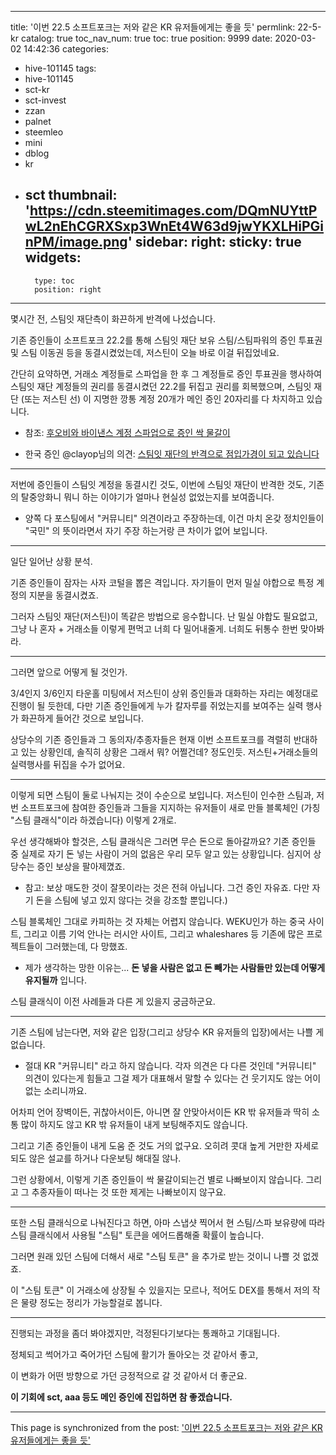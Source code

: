 
---
title: '이번 22.5 소프트포크는 저와 같은 KR 유저들에게는 좋을 듯'
permlink: 22-5-kr
catalog: true
toc_nav_num: true
toc: true
position: 9999
date: 2020-03-02 14:42:36
categories:
- hive-101145
tags:
- hive-101145
- sct-kr
- sct-invest
- zzan
- palnet
- steemleo
- mini
- dblog
- kr
- sct
thumbnail: 'https://cdn.steemitimages.com/DQmNUYttPwL2nEhCGRXSxp3WnEt4W63d9jwYKXLHiPGinPM/image.png'
sidebar:
    right:
        sticky: true
widgets:
    -
        type: toc
        position: right
---


몇시간 전, 스팀잇 재단측이 화끈하게 반격에 나섰습니다. 

기존 증인들이 소프트포크 22.2를 통해 스팀잇 재단 보유 스팀/스팀파워의 증인 투표권 및 스팀 이동권 등을 동결시켰었는데, 저스틴이 오늘 바로 이걸 뒤집었네요.

간단히 요약하면, 거래소 계정들로 스파업을 한 후 그 계정들로 증인 투표권을 행사하여 스팀잇 재단 계정들의 권리를 동결시켰던 22.2를 뒤집고 권리를 회복했으며, 스팀잇 재단 (또는 저스틴 선) 이 지명한 깡통 계정 20개가 메인 증인 20자리를 다 차지하고 있습니다. 

* 참조: [후오비와 바이낸스 계정 스파업으로 증인 싹 물갈이](https://steemit.com/hive-101145/@deer3/917zv)  

* 한국 증인 @clayop님의 의견: [스팀잇 재단의 반격으로 점입가경이 되고 있습니다](https://steemit.com/hive-196917/@clayop/6j2btz)

---

저번에 증인들이 스팀잇 계정을 동결시킨 것도, 이번에 스팀잇 재단이 반격한 것도, 기존의 탈중앙화니 뭐니 하는 이야기가 얼마나 현실성 없었는지를 보여줍니다. 

* 양쪽 다 포스팅에서 "커뮤니티" 의견이라고 주장하는데, 이건 마치 온갖 정치인들이 "국민" 의 뜻이라면서 자기 주장 하는거랑 큰 차이가 없어 보입니다.

---

일단 일어난 상황 분석. 

기존 증인들이 잠자는 사자 코털을 뽑은 격입니다. 자기들이 먼저 밀실 야합으로 특정 계정의 지분을 동결시켰죠. 

그러자 스팀잇 재단(저스틴)이 똑같은 방법으로 응수합니다. 난 밀실 야합도 필요없고, 그냥 나 혼자 + 거래소들 이렇게 편먹고 너희 다 밀어내줄게. 너희도 뒤통수 한번 맞아봐라. 

---

그러면 앞으로 어떻게 될 것인가.

3/4인지 3/6인지 타운홀 미팅에서 저스틴이 상위 증인들과 대화하는 자리는 예정대로 진행이 될 듯한데, 다만 기존 증인들에게 누가 칼자루를 쥐었는지를 보여주는 실력 행사가 화끈하게 들어간 것으로 보입니다. 

상당수의 기존 증인들과 그 동의자/추종자들은 현재 이번 소프트포크를 격렬히 반대하고 있는 상황인데, 솔직히 상황은 그래서 뭐? 어쩔건데? 정도인듯. 저스틴+거래소들의 실력행사를 뒤집을 수가 없어요. 

---

이렇게 되면 스팀이 둘로 나눠지는 것이 수순으로 보입니다. 저스틴이 인수한 스팀과, 저번 소프트포크에 참여한 증인들과 그들을 지지하는 유저들이 새로 만들 블록체인 (가칭 "스팀 클래식"이라 하겠습니다) 이렇게 2개로.

우선 생각해봐야 할것은, 스팀 클래식은 그러면 무슨 돈으로 돌아갈까요? 기존 증인들 중 실제로 자기 돈 넣는 사람이 거의 없음은 우리 모두 알고 있는 상황입니다. 심지어 상당수는 증인 보상을 팔아제꼈죠.

* 참고: 보상 매도한 것이 잘못이라는 것은 전혀 아닙니다. 그건 증인 자유죠. 다만 자기 돈을 스팀에 넣고 있지 않다는 것을 강조할 뿐입니다.)

스팀 블록체인 그대로 카피하는 것 자체는 어렵지 않습니다. WEKU인가 하는 중국 사이트, 그리고 이름 기억 안나는 러시안 사이트, 그리고 whaleshares 등 기존에 많은 프로젝트들이 그러했는데, 다 망했죠. 

* 제가 생각하는 망한 이유는...  **돈 넣을 사람은 없고 돈 빼가는 사람들만 있는데 어떻게 유지될까** 입니다. 

스팀 클래식이 이전 사례들과 다른 게 있을지 궁금하군요. 

---

기존 스팀에 남는다면, 저와 같은 입장(그리고 상당수 KR 유저들의 입장)에서는 나쁠 게 없습니다.

* 절대 KR "커뮤니티" 라고 하지 않습니다. 각자 의견은 다 다른 것인데 "커뮤니티" 의견이 있다는게 힘들고 그걸 제가 대표해서 말할 수 있다는 건 웃기지도 않는 어이없는 소리니까요. 

어차피 언어 장벽이든, 귀찮아서이든, 아니면 잘 안맞아서이든 KR 밖 유저들과 딱히 소통 많이 하지도 않고 KR 밖 유저들이 내게 보팅해주지도 않습니다. 

그리고 기존 증인들이 내게 도움 준 것도 거의 없구요. 오히려 콧대 높게 거만한 자세로 되도 않은 설교를 하거나 다운보팅 해대질 않나. 

그런 상황에서, 이렇게 기존 증인들이 싹 물갈이되는건 별로 나빠보이지 않습니다. 그리고 그 추종자들이 떠나는 것 또한 제게는 나빠보이지 않구요. 

---

또한 스팀 클래식으로 나눠진다고 하면, 아마 스냅샷 찍어서 현 스팀/스파 보유량에 따라 스팀 클래식에서 사용될 "스팀" 토큰을 에어드롭해줄 확률이 높습니다. 

그러면 원래 있던 스팀에 더해서 새로 "스팀 토큰" 을 추가로 받는 것이니 나쁠 것 없겠죠. 

이 "스팀 토큰" 이 거래소에 상장될 수 있을지는 모르나, 적어도 DEX를 통해서 저의 작은 물량 정도는 정리가 가능할걸로 봅니다. 

---

진행되는 과정을 좀더 봐야겠지만, 걱정된다기보다는 통쾌하고 기대됩니다. 

정체되고 썩어가고 죽어가던 스팀에 활기가 돌아오는 것 같아서 좋고,

이 변화가 어떤 방향으로 가던 긍정적으로 갈 것 같아서 더 좋군요. 

**이 기회에 sct, aaa 등도 메인 증인에 진입하면 참 좋겠습니다.**

- - -

This page is synchronized from the post: ['이번 22.5 소프트포크는 저와 같은 KR 유저들에게는 좋을 듯'](https://steemit.com/@glory7/22-5-kr)
